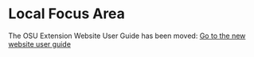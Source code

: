 # Local Focus Area

The OSU Extension Website User Guide has been moved: [Go to the new website user guide](https://employee.extension.oregonstate.edu/navigator-docs/extension-website-user-guide)
